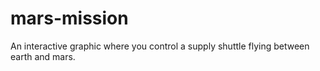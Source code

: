 # mars-mission

An interactive graphic where you control a supply shuttle flying between earth and mars.
